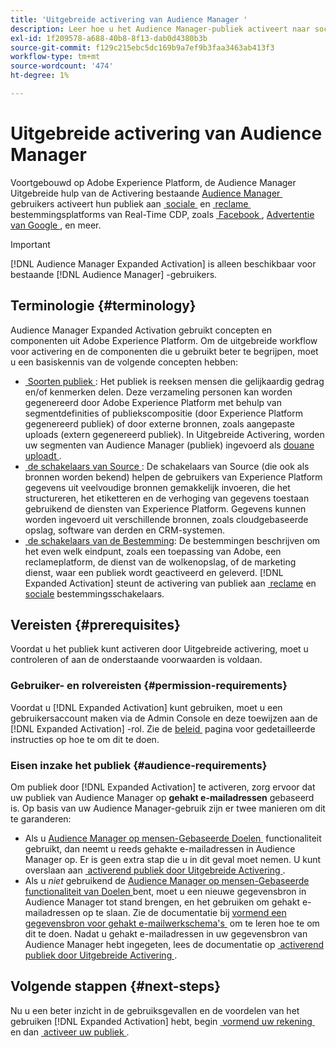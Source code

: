 ```yaml
---
title: 'Uitgebreide activering van Audience Manager '
description: Leer hoe u het Audience Manager-publiek activeert naar sociale en advertentiebestemmingen via Audience Manager Expanded Activation.
exl-id: 1f209578-a688-40b8-8f13-dab0d4380b3b
source-git-commit: f129c215ebc5dc169b9a7ef9b3faa3463ab413f3
workflow-type: tm+mt
source-wordcount: '474'
ht-degree: 1%

---
```


# Uitgebreide activering van Audience Manager 

Voortgebouwd op Adobe Experience Platform, de Audience Manager Uitgebreide hulp van de Activering bestaande [&#x200B; Audience Manager &#x200B;](https://experienceleague.adobe.com/nl/docs/audience-manager/user-guide/aam-home) gebruikers activeert hun publiek aan [&#x200B; sociale &#x200B;](../destinations/catalog/social/overview.md) en [&#x200B; reclame &#x200B;](../destinations/catalog/advertising/overview.md) bestemmingsplatforms van Real-Time CDP, zoals [&#x200B; Facebook &#x200B;](../destinations/catalog/social/facebook.md), [&#x200B; Advertentie van Google &#x200B;](../destinations/catalog/advertising/google-ads-destination.md), en meer.

>[!IMPORTANT]
>
>[!DNL Audience Manager Expanded Activation] is alleen beschikbaar voor bestaande [!DNL Audience Manager] -gebruikers.

## Terminologie {#terminology}

Audience Manager Expanded Activation gebruikt concepten en componenten uit Adobe Experience Platform. Om de uitgebreide workflow voor activering en de componenten die u gebruikt beter te begrijpen, moet u een basiskennis van de volgende concepten hebben:

* [&#x200B; Soorten publiek &#x200B;](../segmentation/ui/overview.md): Het publiek is reeksen mensen die gelijkaardig gedrag en/of kenmerken delen. Deze verzameling personen kan worden gegenereerd door Adobe Experience Platform met behulp van segmentdefinities of publiekscompositie (door Experience Platform gegenereerd publiek) of door externe bronnen, zoals aangepaste uploads (extern gegenereerd publiek). In Uitgebreide Activering, worden uw segmenten van Audience Manager (publiek) ingevoerd als [&#x200B; douane uploadt &#x200B;](../segmentation/ui/audience-portal.md#import-audience).
* [&#x200B; de schakelaars van Source &#x200B;](../sources/home.md): De schakelaars van Source (die ook als bronnen worden bekend) helpen de gebruikers van Experience Platform gegevens uit veelvoudige bronnen gemakkelijk invoeren, die het structureren, het etiketteren en de verhoging van gegevens toestaan gebruikend de diensten van Experience Platform. Gegevens kunnen worden ingevoerd uit verschillende bronnen, zoals cloudgebaseerde opslag, software van derden en CRM-systemen.
* [&#x200B; de schakelaars van de Bestemming &#x200B;](../destinations/home.md): De bestemmingen beschrijven om het even welk eindpunt, zoals een toepassing van Adobe, een reclameplatform, de dienst van de wolkenopslag, of de marketing dienst, waar een publiek wordt geactiveerd en geleverd. [!DNL Expanded Activation] steunt de activering van publiek aan [&#x200B; reclame &#x200B;](../destinations/catalog/advertising/overview.md) en [&#x200B; sociale &#x200B;](../destinations/catalog/social/overview.md) bestemmingsschakelaars.

## Vereisten {#prerequisites}

Voordat u het publiek kunt activeren door Uitgebreide activering, moet u controleren of aan de onderstaande voorwaarden is voldaan.

### Gebruiker- en rolvereisten {#permission-requirements}

Voordat u [!DNL Expanded Activation] kunt gebruiken, moet u een gebruikersaccount maken via de Admin Console en deze toewijzen aan de [!DNL Expanded Activation] -rol. Zie de [&#x200B; beleid &#x200B;](administration.md) pagina voor gedetailleerde instructies op hoe te om dit te doen.

### Eisen inzake het publiek {#audience-requirements}

Om publiek door [!DNL Expanded Activation] te activeren, zorg ervoor dat uw publiek van Audience Manager op **gehakt e-mailadressen** gebaseerd is. Op basis van uw Audience Manager-gebruik zijn er twee manieren om dit te garanderen:

* Als u [&#x200B; Audience Manager op mensen-Gebaseerde Doelen &#x200B;](https://experienceleague.adobe.com/nl/docs/audience-manager/user-guide/features/destinations/people-based/people-based-destinations-overview) functionaliteit gebruikt, dan neemt u reeds gehakte e-mailadressen in Audience Manager op. Er is geen extra stap die u in dit geval moet nemen. U kunt overslaan aan [&#x200B; activerend publiek door Uitgebreide Activering &#x200B;](activate-audiences.md).
* Als u _niet_ gebruikend de [&#x200B; Audience Manager op mensen-Gebaseerde functionaliteit van Doelen &#x200B;](https://experienceleague.adobe.com/nl/docs/audience-manager/user-guide/features/destinations/people-based/people-based-destinations-overview) bent, moet u een nieuwe gegevensbron in Audience Manager tot stand brengen, en het gebruiken om gehakt e-mailadressen op te slaan. Zie de documentatie bij [&#x200B; vormend een gegevensbron voor gehakt e-mailwerkschema&#39;s &#x200B;](https://experienceleague.adobe.com/nl/docs/audience-manager/user-guide/features/data-sources/create-data-source-hashed-emails) om te leren hoe te om dit te doen. Nadat u gehakt e-mailadressen in uw gegevensbron van Audience Manager hebt ingegeten, lees de documentatie op [&#x200B; activerend publiek door Uitgebreide Activering &#x200B;](activate-audiences.md).

## Volgende stappen {#next-steps}

Nu u een beter inzicht in de gebruiksgevallen en de voordelen van het gebruiken [!DNL Expanded Activation] hebt, begin [&#x200B; vormend uw rekening &#x200B;](administration.md) en dan [&#x200B; activeer uw publiek &#x200B;](activate-audiences.md).
